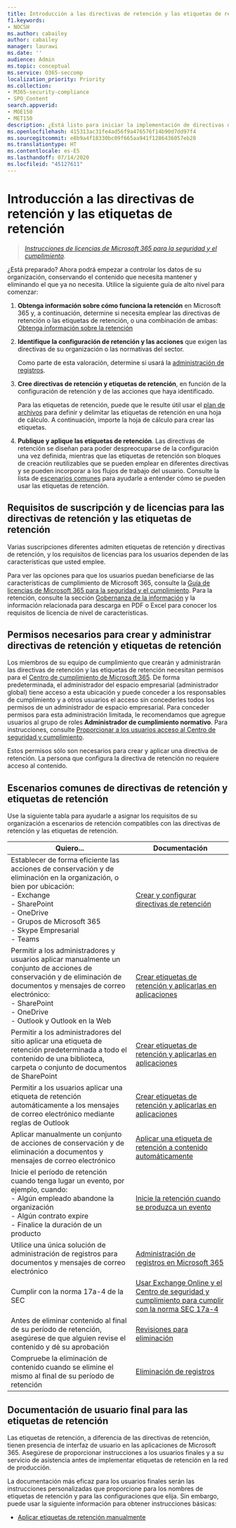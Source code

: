 ```yaml
---
title: Introducción a las directivas de retención y las etiquetas de retención
f1.keywords:
- NOCSH
ms.author: cabailey
author: cabailey
manager: laurawi
ms.date: ''
audience: Admin
ms.topic: conceptual
ms.service: O365-seccomp
localization_priority: Priority
ms.collection:
- M365-security-compliance
- SPO_Content
search.appverid:
- MOE150
- MET150
description: ¿Está listo para iniciar la implementación de directivas de retención y de etiquetas de retención para controlar los datos de su organización, pero no está seguro de por dónde empezar? Lea algunas instrucciones prácticas para empezar.
ms.openlocfilehash: 415313ac31fe4ad56f9a476576f14b90d7dd97f4
ms.sourcegitcommit: e8b9a4f18330bc09f665aa941f1286436057eb28
ms.translationtype: HT
ms.contentlocale: es-ES
ms.lasthandoff: 07/14/2020
ms.locfileid: "45127611"
---
```

# <a name="get-started-with-retention-policies-and-retention-labels"></a>Introducción a las directivas de retención y las etiquetas de retención

>*[Instrucciones de licencias de Microsoft 365 para la seguridad y el cumplimiento](https://aka.ms/ComplianceSD).*

¿Está preparado? Ahora podrá empezar a controlar los datos de su organización, conservando el contenido que necesita mantener y eliminando el que ya no necesita. Utilice la siguiente guía de alto nivel para comenzar:

1. **Obtenga información sobre cómo funciona la retención** en Microsoft 365 y, a continuación, determine si necesita emplear las directivas de retención o las etiquetas de retención, o una combinación de ambas: [Obtenga información sobre la retención](retention.md)

2. **Identifique la configuración de retención y las acciones** que exigen las directivas de su organización o las normativas del sector.
    
    Como parte de esta valoración, determine si usará la [administración de registros](records-management.md).

3. **Cree directivas de retención y etiquetas de retención**, en función de la configuración de retención y de las acciones que haya identificado.
    
    Para las etiquetas de retención, puede que le resulte útil usar el [plan de archivos](file-plan-manager.md) para definir y delimitar las etiquetas de retención en una hoja de cálculo. A continuación, importe la hoja de cálculo para crear las etiquetas.
    
3. **Publique y aplique las etiquetas de retención**. Las directivas de retención se diseñan para poder despreocuparse de la configuración una vez definida, mientras que las etiquetas de retención son bloques de creación reutilizables que se pueden emplear en diferentes directivas y se pueden incorporar a los flujos de trabajo del usuario. Consulte la lista de [escenarios comunes](#common-scenarios-for-retention-policies-and-retention-labels) para ayudarle a entender cómo se pueden usar las etiquetas de retención. 

## <a name="subscription-and-licensing-requirements-for-retention-policies-and-retention-labels"></a>Requisitos de suscripción y de licencias para las directivas de retención y las etiquetas de retención

Varias suscripciones diferentes admiten etiquetas de retención y directivas de retención, y los requisitos de licencias para los usuarios dependen de las características que usted emplee.

Para ver las opciones para que los usuarios puedan beneficiarse de las características de cumplimiento de Microsoft 365, consulte la [Guía de licencias de Microsoft 365 para la seguridad y el cumplimiento](https://aka.ms/ComplianceSD). Para la retención, consulte la sección [Gobernanza de la información](https://docs.microsoft.com/office365/servicedescriptions/microsoft-365-service-descriptions/microsoft-365-tenantlevel-services-licensing-guidance/microsoft-365-security-compliance-licensing-guidance#information-governance) y la información relacionada para descarga en PDF o Excel para conocer los requisitos de licencia de nivel de características.

## <a name="permissions-required-to-create-and-manage-retention-policies-and-retention-labels"></a>Permisos necesarios para crear y administrar directivas de retención y etiquetas de retención

Los miembros de su equipo de cumplimiento que crearán y administrarán las directivas de retención y las etiquetas de retención necesitan permisos para el [Centro de cumplimiento de Microsoft 365](https://compliance.microsoft.com/). De forma predeterminada, el administrador del espacio empresarial (administrador global) tiene acceso a esta ubicación y puede conceder a los responsables de cumplimiento y a otros usuarios el acceso sin concederles todos los permisos de un administrador de espacio empresarial. Para conceder permisos para esta administración limitada, le recomendamos que agregue usuarios al grupo de roles **Administrador de cumplimiento normativo**. Para instrucciones, consulte [Proporcionar a los usuarios acceso al Centro de seguridad y cumplimiento](https://docs.microsoft.com/microsoft-365/security/office-365-security/grant-access-to-the-security-and-compliance-center).

Estos permisos sólo son necesarios para crear y aplicar una directiva de retención. La persona que configura la directiva de retención no requiere acceso al contenido.

## <a name="common-scenarios-for-retention-policies-and-retention-labels"></a>Escenarios comunes de directivas de retención y etiquetas de retención

Use la siguiente tabla para ayudarle a asignar los requisitos de su organización a escenarios de retención compatibles con las directivas de retención y las etiquetas de retención.

|Quiero...|Documentación|
|----------------|---------------|
|Establecer de forma eficiente las acciones de conservación y de eliminación en la organización, o bien por ubicación: <br />- Exchange  <br />- SharePoint  <br />- OneDrive  <br />- Grupos de Microsoft 365 <br />- Skype Empresarial  <br />- Teams  |[Crear y configurar directivas de retención](create-retention-policies.md)|
|Permitir a los administradores y usuarios aplicar manualmente un conjunto de acciones de conservación y de eliminación de documentos y mensajes de correo electrónico: <br />- SharePoint <br />- OneDrive <br />- Outlook y Outlook en la Web|[Crear etiquetas de retención y aplicarlas en aplicaciones](create-apply-retention-labels.md)|
|Permitir a los administradores del sitio aplicar una etiqueta de retención predeterminada a todo el contenido de una biblioteca, carpeta o conjunto de documentos de SharePoint|[Crear etiquetas de retención y aplicarlas en aplicaciones](create-apply-retention-labels.md)|
|Permitir a los usuarios aplicar una etiqueta de retención automáticamente a los mensajes de correo electrónico mediante reglas de Outlook|[Crear etiquetas de retención y aplicarlas en aplicaciones](create-apply-retention-labels.md)|
|Aplicar manualmente un conjunto de acciones de conservación y de eliminación a documentos y mensajes de correo electrónico |[Aplicar una etiqueta de retención a contenido automáticamente](apply-retention-labels-automatically.md)|
|Inicie el período de retención cuando tenga lugar un evento, por ejemplo, cuando:  <br />- Algún empleado abandone la organización <br />- Algún contrato expire <br />- Finalice la duración de un producto| [Inicie la retención cuando se produzca un evento](event-driven-retention.md)|
|Utilice una única solución de administración de registros para documentos y mensajes de correo electrónico |[Administración de registros en Microsoft 365](records-management.md) |
|Cumplir con la norma 17a-4 de la SEC|[Usar Exchange Online y el Centro de seguridad y cumplimiento para cumplir con la norma SEC 17a-4](use-exchange-online-to-comply-with-sec-rule-17a-4.md) |
|Antes de eliminar contenido al final de su período de retención, asegúrese de que alguien revise el contenido y dé su aprobación|[Revisiones para eliminación](disposition.md#disposition-reviews) |
|Compruebe la eliminación de contenido cuando se elimine el mismo al final de su período de retención|[Eliminación de registros](disposition.md#disposition-of-records) |

## <a name="end-user-documentation-for-retention-labels"></a>Documentación de usuario final para las etiquetas de retención

Las etiquetas de retención, a diferencia de las directivas de retención, tienen presencia de interfaz de usuario en las aplicaciones de Microsoft 365. Asegúrese de proporcionar instrucciones a los usuarios finales y a su servicio de asistencia antes de implementar etiquetas de retención en la red de producción.

La documentación más eficaz para los usuarios finales serán las instrucciones personalizadas que proporcione para los nombres de etiquetas de retención y para las configuraciones que elija. Sin embargo, puede usar la siguiente información para obtener instrucciones básicas:

- [Aplicar etiquetas de retención manualmente](create-apply-retention-labels.md#manually-apply-retention-labels)
